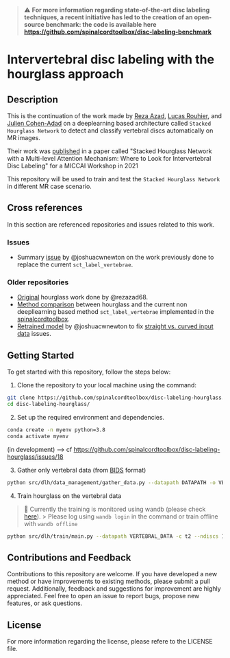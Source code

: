 > ⚠️‎‎‎ **For more information regarding state-of-the-art disc labeling techniques, a recent initiative has led to the creation of an open-source benchmark: the code is available here https://github.com/spinalcordtoolbox/disc-labeling-benchmark**

# Intervertebral disc labeling with the hourglass approach

## Description

This is the continuation of the work made by [Reza Azad](https://www.linkedin.com/in/reza-azad-37a652109/), [Lucas Rouhier](https://www.linkedin.com/in/lucas-rouhier-1aa36a131/?originalSubdomain=ca), and [Julien Cohen-Adad](https://scholar.google.ca/citations?user=6cAZ028AAAAJ&hl=en) on a deeplearning based architecture called `Stacked Hourglass Network` to detect and classify vertebral discs automatically on MR images.

Their work was [published](https://dl.acm.org/doi/abs/10.1007/978-3-030-87589-3_42) in a paper called "Stacked Hourglass Network with a Multi-level Attention Mechanism: Where to Look for Intervertebral Disc Labeling" for a MICCAI Workshop in 2021

This repository will be used to train and test the `Stacked Hourglass Network` in different MR case scenario.

## Cross references

In this section are referenced repositories and issues related to this work.

### Issues

* Summary [issue](https://github.com/spinalcordtoolbox/spinalcordtoolbox/issues/3793) by @joshuacwnewton on the work previously done to replace the current `sct_label_vertebrae`. 

### Older repositories

* [Original](https://github.com/rezazad68/Deep-Intervertebral-Disc-Labeling) hourglass work done by @rezazad68.
* [Method comparison](https://github.com/NathanMolinier/intervertebral-disc-labeling/blob/master/README.md) between hourglass and the current non deepllearning based method `sct_label_vertebrae` implemented in the [spinalcordtoolbox](https://github.com/spinalcordtoolbox/spinalcordtoolbox).
* [Retrained model](https://github.com/ivadomed/model_label_intervertebral-disc_t1-t2_hourglass-net) by @joshuacwnewton to fix [straight vs. curved input data](https://github.com/ivadomed/ivadomed/pull/852#discussion_r710455668) issues. 

## Getting Started

To get started with this repository, follow the steps below:

1. Clone the repository to your local machine using the command:
```Bash
git clone https://github.com/spinalcordtoolbox/disc-labeling-hourglass.git
cd disc-labeling-hourglass/
```

2. Set up the required environment and dependencies.
```Bash
conda create -n myenv python=3.8
conda activate myenv
```
(in development) --> cf https://github.com/spinalcordtoolbox/disc-labeling-hourglass/issues/18

3. Gather only vertebral data (from [BIDS](https://bids.neuroimaging.io/) format)
```Bash
python src/dlh/data_management/gather_data.py --datapath DATAPATH -o VERTEBRAL_DATA --suffix-img SUFFIX_IMG --suffix-label SUFFIX_LABEL
```

4. Train hourglass on the vertebral data
> 🐝 Currently the training is monitored using wandb (please check [here](https://wandb.ai/site)). > Please log using `wandb login` in the command or train offline with `wandb offline`
```Bash
python src/dlh/train/main.py --datapath VERTEBRAL_DATA -c t2 --ndiscs 15
```

## Contributions and Feedback

Contributions to this repository are welcome. If you have developed a new method or have improvements to existing methods, please submit a pull request. Additionally, feedback and suggestions for improvement are highly appreciated. Feel free to open an issue to report bugs, propose new features, or ask questions.

## License

For more information regarding the license, please refere to the LICENSE file.

